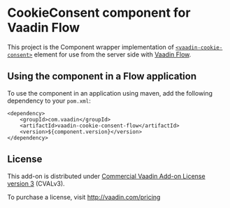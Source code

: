 # CookieConsent component for Vaadin Flow

This project is the Component wrapper implementation of [`<vaadin-cookie-consent>`](https://github.com/vaadin/vaadin-cookie-consent)
element for use from the server side with [Vaadin Flow](https://github.com/vaadin/flow).

## Using the component in a Flow application

To use the component in an application using maven,
add the following dependency to your `pom.xml`:
```
<dependency>
    <groupId>com.vaadin</groupId>
    <artifactId>vaadin-cookie-consent-flow</artifactId>
    <version>${component.version}</version>
</dependency>
```

## License

This add-on is distributed under [Commercial Vaadin Add-on License version 3](http://vaadin.com/license/cval-3) (CVALv3).

To purchase a license, visit http://vaadin.com/pricing
